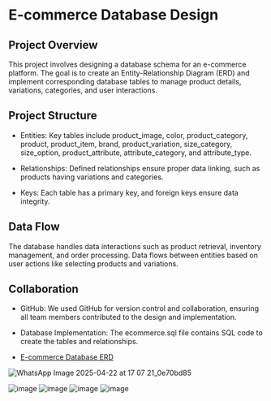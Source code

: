 # E-commerce Database Design
## Project Overview
This project involves designing a database schema for an e-commerce platform. The goal is to create an Entity-Relationship Diagram (ERD) and implement corresponding database tables to manage product details, variations, categories, and user interactions.

## Project Structure
- Entities: Key tables include product_image, color, product_category, product, product_item, brand, product_variation, size_category, size_option, product_attribute, attribute_category, and attribute_type.

- Relationships: Defined relationships ensure proper data linking, such as products having variations and categories.

- Keys: Each table has a primary key, and foreign keys ensure data integrity.

## Data Flow
The database handles data interactions such as product retrieval, inventory management, and order processing. Data flows between entities based on user actions like selecting products and variations.

## Collaboration
- GitHub: We used GitHub for version control and collaboration, ensuring all team members contributed to the design and implementation.

- Database Implementation: The ecommerce.sql file contains SQL code to create the tables and relationships.



- <a href="https://github.com/Bossy-V-Osinde/DataBase-Project/blob/main/Database%20Relationships.jpg">E-commerce Database ERD</a>

![WhatsApp Image 2025-04-22 at 17 07 21_0e70bd85](https://github.com/user-attachments/assets/ddf0b4e7-7f78-4e36-b2ac-19fda06191d5)

![image](https://github.com/user-attachments/assets/316dca8c-35d5-4a1f-97ab-d54131af1c87)
![image](https://github.com/user-attachments/assets/63dfe11f-d980-486d-a959-8bfb981418c8)
![image](https://github.com/user-attachments/assets/ebcbbdbe-d3a6-4d98-82de-5b9b8bb8e251)
![image](https://github.com/user-attachments/assets/1c94710c-de4d-440c-9a27-9602a442eab1)



